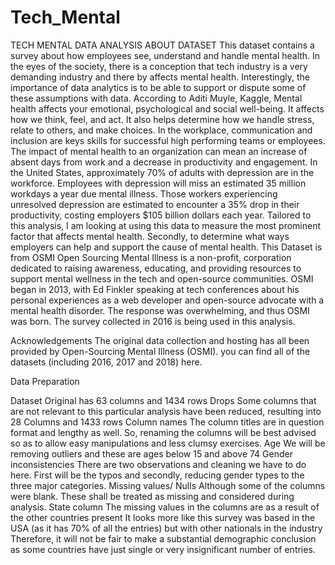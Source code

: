 # Tech_Mental
TECH MENTAL DATA ANALYSIS
ABOUT DATASET
This dataset contains a survey about how employees see, understand and handle mental health.
In the eyes of the society, there is a conception that tech industry is a very demanding industry and there by affects mental health. Interestingly, the importance of data analytics is to be able to support or dispute some of these assumptions with data.
According to Aditi Muyle, Kaggle, Mental health affects your emotional, psychological and social well-being. It affects how we think, feel, and act. It also helps determine how we handle stress, relate to others, and make choices. In the workplace, communication and inclusion are keys skills for successful high performing teams or employees. The impact of mental health to an organization can mean an increase of absent days from work and a decrease in productivity and engagement. In the United States, approximately 70% of adults with depression are in the workforce. Employees with depression will miss an estimated 35 million workdays a year due mental illness. Those workers experiencing unresolved depression are estimated to encounter a 35% drop in their productivity, costing employers $105 billion dollars each year. 
Tailored to this analysis, I am looking at using this data to measure the most prominent factor that affects mental health.
Secondly, to determine what ways employers can help and support the cause of mental health.
This Dataset is from OSMI
Open Sourcing Mental Illness is a non-profit, corporation dedicated to raising awareness, educating, and providing resources to support mental wellness in the tech and open-source communities. OSMI began in 2013, with Ed Finkler speaking at tech conferences about his personal experiences as a web developer and open-source advocate with a mental health disorder. The response was overwhelming, and thus OSMI was born.
The survey collected in 2016 is being used in this analysis.

Acknowledgements
The original data collection and hosting has all been provided by Open-Sourcing Mental Illness (OSMI). you can find all of the datasets (including 2016, 2017 and 2018) here.



Data Preparation

Dataset Original has 63 columns and 1434 rows
Drops
Some columns that are not relevant to this particular analysis have been reduced, resulting into 28 Columns and 1433 rows
Column names
The column titles are in question format and lengthy as well. So, renaming the columns will be best advised so as to allow easy manipulations and less clumsy exercises. 
Age
We will be removing outliers and these are ages below 15 and above 74
Gender inconsistencies
There are two observations and cleaning we have to do here. First will be the typos and secondly, reducing gender types to the three major categories.
Missing values/ Nulls
Although some of the columns were blank. These shall be treated as missing and considered during analysis.
State column
The missing values in the columns are as a result of the other countries present
It looks more like this survey was based in the USA (as it has 70% of all the entries) but with other nationals in the industry
Therefore, it will not be fair to make a substantial demographic conclusion as some countries have just single or very insignificant number of entries.


